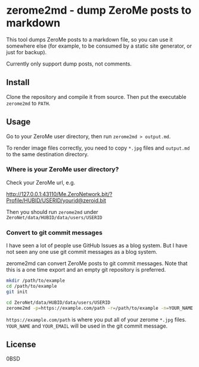 # zerome2md - dump ZeroMe posts to markdown

This tool dumps ZeroMe posts to a markdown file,
so you can use it somewhere else
(for example, to be consumed by a static site generator,
or just for backup).

Currently only support dump posts,
not comments.

## Install

Clone the repository and compile it from source.
Then put the executable `zerome2md` to `PATH`.

## Usage

Go to your ZeroMe user directory,
then run `zerome2md > output.md`.

To render image files correctly,
you need to copy `*.jpg` files and `output.md` to the same destination directory.

### Where is your ZeroMe user directory?

Check your ZeroMe url, e.g.

http://127.0.0.1:43110/Me.ZeroNetwork.bit/?Profile/HUBID/USERID/yourid@zeroid.bit

Then you should run `zerome2md` under
`ZeroNet/data/HUBID/data/users/USERID`

### Convert to git commit messages

I have seen a lot of people use GitHub Issues as a blog system.
But I have not seen any one use git commit messages as a blog system.

zerome2md can convert ZeroMe posts to git commit messages.
Note that this is a one time export and an empty git repository is preferred.

```sh
mkdir /path/to/example
cd /path/to/example
git init

cd ZeroNet/data/HUBID/data/users/USERID
zerome2md -p=https://example.com/path -r=/path/to/example -n=YOUR_NAME -e=YOUR_EMAIL
```

`https://example.com/path` is where you put all of your zerome `*.jpg` files.
`YOUR_NAME` and `YOUR_EMAIL` will be used in the git commit message.

## License

0BSD
